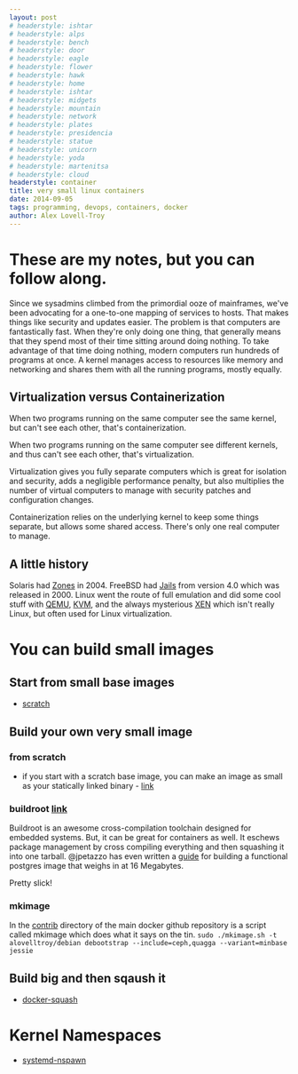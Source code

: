 ```yaml
---
layout: post
# headerstyle: ishtar
# headerstyle: alps
# headerstyle: bench
# headerstyle: door
# headerstyle: eagle
# headerstyle: flower
# headerstyle: hawk
# headerstyle: home
# headerstyle: ishtar
# headerstyle: midgets
# headerstyle: mountain
# headerstyle: network
# headerstyle: plates
# headerstyle: presidencia
# headerstyle: statue
# headerstyle: unicorn
# headerstyle: yoda
# headerstyle: martenitsa
# headerstyle: cloud
headerstyle: container
title: very small linux containers
date: 2014-09-05
tags: programming, devops, containers, docker
author: Alex Lovell-Troy
---
```


# These are my notes, but you can follow along.

Since we sysadmins climbed from the primordial ooze of mainframes, we've been
advocating for a one-to-one mapping of services to hosts.  That makes things
like security and updates easier.  The problem is that computers are
fantastically fast.  When they're only doing one thing, that generally means
that they spend most of their time sitting around doing nothing.  To take
advantage of that time doing nothing, modern computers run hundreds of programs
at once.  A kernel manages access to resources like memory and networking and
shares them with all the running programs, mostly equally.

## Virtualization versus Containerization

When two programs running on the same computer see the same kernel, but can't see each other, that's containerization.

When two programs running on the same computer see different kernels, and thus can't see each other, that's virtualization.

Virtualization gives you fully separate computers which is great for isolation and security, adds a negligible performance penalty, but also multiplies the number of virtual computers to manage with security patches and configuration changes.

Containerization relies on the underlying kernel to keep some things separate, but allows some shared access.  There's only one real computer to manage.

## A little history

Solaris had [Zones](https://en.wikipedia.org/wiki/Solaris_Containers) in 2004. FreeBSD had [Jails](https://wiki.freebsd.org/Jails) from version 4.0 which was released in 2000.  Linux went the route of full emulation and did some cool stuff with [QEMU](http://wiki.qemu.org/Main_Page), [KVM](http://www.linux-kvm.org/page/Main_Page), and the always mysterious [XEN](http://wiki.xenproject.org/wiki/Xen_Overview#What_is_the_Xen_Project_Hypervisor.3F) which isn't really Linux, but often used for Linux virtualization.



# You can build small images

## Start from small base images
* [scratch](https://registry.hub.docker.com/_/scratch/)

## Build your own very small image

### from scratch
* if you start with a scratch base image, you can make an image as small as your statically linked binary - [link](http://blog.xebia.com/2014/07/04/create-the-smallest-possible-docker-container/)

### buildroot [link](http://buildroot.uclibc.org/)
Buildroot is an awesome cross-compilation toolchain designed for embedded systems.  But, it can be great for containers as well.  It eschews package management by cross compiling everything and then squashing it into one tarball.  @jpetazzo has even written a [guide](http://blog.docker.com/2013/06/create-light-weight-docker-containers-buildroot/) for building a functional postgres image that weighs in at 16 Megabytes.  

Pretty slick!

### mkimage
In the [contrib](https://github.com/docker/docker/tree/master/contrib) directory of the main docker github repository is a script called mkimage which does what it says on the tin.
```sudo ./mkimage.sh -t alovelltroy/debian debootstrap --include=ceph,quagga --variant=minbase jessie ```

## Build big and then sqaush it
* [docker-squash](http://jasonwilder.com/blog/2014/08/19/squashing-docker-images/)

# Kernel Namespaces
* [systemd-nspawn](http://rich0gentoo.wordpress.com/2014/07/14/quick-systemd-nspawn-guide/)

